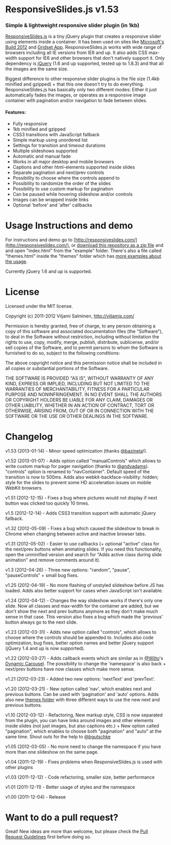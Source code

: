 # ResponsiveSlides.js v1.53
### Simple & lightweight responsive slider plugin (in 1kb)



[ResponsiveSlides.js](http://responsiveslides.com/) is a tiny jQuery plugin that creates a responsive slider using elements inside a container. It has been used on sites like [Microsoft's Build 2012](http://www.buildwindows.com/launch) and [Gridset App](https://gridsetapp.com). ResponsiveSlides.js works with wide range of browsers including all IE versions from IE6 and up. It also adds CSS max-width support for IE6 and other browsers that don't natively support it. Only dependency is [jQuery](http://jquery.com/) (1.6 and up supported, tested up to 1.8.3) and that all the images are the same size.

Biggest difference to other responsive slider plugins is the file size (1.4kb minified and gzipped) + that this one doesn't try to do everything. ResponsiveSlides.js has basically only two different modes: Either it just automatically fades the images, or operates as a responsive image container with pagination and/or navigation to fade between slides.

#### Features:
 * Fully responsive
 * 1kb minified and gzipped
 * CSS3 transitions with JavaScript fallback
 * Simple markup using unordered list
 * Settings for transition and timeout durations
 * Multiple slideshows supported
 * Automatic and manual fade
 * Works in all major desktop and mobile browsers
 * Captions and other html-elements supported inside slides
 * Separate pagination and next/prev controls
 * Possibility to choose where the controls append to
 * Possibility to randomize the order of the slides
 * Possibility to use custom markup for pagination
 * Can be paused while hovering slideshow and/or controls
 * Images can be wrapped inside links
 * Optional 'before' and 'after' callbacks



Usage Instructions and demo
======

For instructions and demo go to [http://responsiveslides.com/](http://responsiveslides.com/), or [download this repository as a zip file](https://github.com/viljamis/ResponsiveSlides.js/zipball/master) and and open "index.html" from the "example" folder. There's also a file called "themes.html" inside the "themes" folder which has [more examples about the usage](http://viljamis.com/responsive-slides/themes/).

Currently jQuery 1.6 and up is supported.



License
======

Licensed under the MIT license.

Copyright (c) 2011-2012 Viljami Salminen, http://viljamis.com/

Permission is hereby granted, free of charge, to any person obtaining a copy of this software and associated documentation files (the "Software"), to deal in the Software without restriction, including without limitation the rights to use, copy, modify, merge, publish, distribute, sublicense, and/or sell copies of the Software, and to permit persons to whom the Software is furnished to do so, subject to the following conditions:

The above copyright notice and this permission notice shall be included in all copies or substantial portions of the Software.

THE SOFTWARE IS PROVIDED "AS IS", WITHOUT WARRANTY OF ANY KIND, EXPRESS OR IMPLIED, INCLUDING BUT NOT LIMITED TO THE WARRANTIES OF MERCHANTABILITY, FITNESS FOR A PARTICULAR PURPOSE AND NONINFRINGEMENT. IN NO EVENT SHALL THE AUTHORS OR COPYRIGHT HOLDERS BE LIABLE FOR ANY CLAIM, DAMAGES OR OTHER LIABILITY, WHETHER IN AN ACTION OF CONTRACT, TORT OR OTHERWISE, ARISING FROM, OUT OF OR IN CONNECTION WITH THE SOFTWARE OR THE USE OR OTHER DEALINGS IN THE SOFTWARE.



Changelog
======


v1.53 (2013-01-14) - Minor speed optimization (thanks [@bazineta](https://github.com/bazineta)!).

v1.52 (2013-01-07) - Adds option called "manualControls" which allows to write custom markup for pager navigation (thanks to [@andyadams](https://github.com/andyadams)). "controls" option is renamed to "navContainer". Default speed of the transition is now to 500ms. Adds also webkit-backface-visibility: hidden; style for the slides to prevent some HD acceleration issues on mobile WebKit browsers.

v1.51 (2012-12-15) - Fixes a bug where pictures would not display if next button was clicked too quickly 10 times.

v1.5 (2012-12-14) - Adds CSS3 transition support with automatic jQuery fallback.

v1.32 (2012-05-09) - Fixes a bug which caused the slideshow to break in Chrome when changing between active and inactive browser tabs.

v1.31 (2012-05-02) - Easier to use callbacks (+ optional "active" class for the next/prev buttons when animating slides. If you need this functionality, open the unminified version and search for "Adds active class during slide animation" and remove comments around it).

v1.3 (2012-04-26) - Three new options: "random", "pause", "pauseControls" + small bug fixes.

v1.25 (2012-04-19) - No more flashing of unstyled slideshow before JS has loaded. Adds also better support for cases when JavaScript isn't available.

v1.24 (2012-04-12) - Changes the way slideshow works if there's only one slide. Now all classes and max-width for the container are added, but we don't show the next and prev buttons anymore as they don't make much sense in that case. This version also fixes a bug which made the 'previous' button always go to the next slide.

v1.23 (2012-03-31) - Adds new option called "controls", which allows to choose where the controls should be appended to. Includes also code optimization, bug fixes, better option names and better jQuery support (jQuery 1.4 and up is now supported).

v1.22 (2012-03-27) - Adds callback events which are similar as in [@Wilto](https://github.com/Wilto)'s [Dynamic Carousel](https://github.com/Wilto/Dynamic-Carousel/). The possibility to change the 'namespace' is also back + next/prev buttons have now classes which make more sense.

v1.21 (2012-03-23) - Added two new options: 'nextText' and 'prevText'.

v1.20 (2012-03-21) - New option called 'nav', which enables next and previous buttons. Can be used with 'pagination' and 'auto' options. Adds also new [themes folder](http://viljamis.com/responsive-slides/themes/) with three different ways to use the new next and previous buttons.

v1.10 (2012-03-12) - Refactoring, New markup style, CSS is now separated from the plugin, you can have links around images and other elements inside slides (not just images, but also captions etc.) + New option called "pagination", which enables to choose both "pagination" and "auto" at the same time. Shout outs for the help to [@bgutschke](https://github.com/bgutschke)

v1.05 (2012-03-05) - No more need to change the namespace if you have more than one slideshow on the same page.

v1.04 (2011-12-19) - Fixes problems when ResponsiveSlides.js is used with other plugins

v1.03 (2011-12-12) - Code refactoring, smaller size, better performance

v1.01 (2011-12-11) - Better usage of styles and the namespace

v1.00 (2011-12-04) - Release


Want to do a pull request?
======

Great! New ideas are more than welcome, but please check the [Pull Request Guidelines](https://github.com/viljamis/ResponsiveSlides.js/wiki/Pull-Request-Guidelines) first before doing so.
